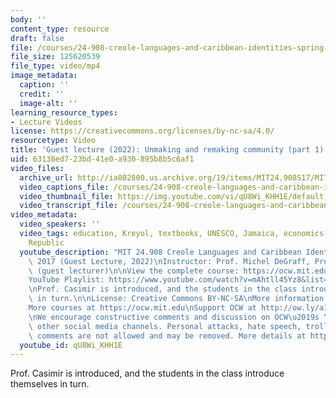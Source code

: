 ```yaml
---
body: ''
content_type: resource
draft: false
file: /courses/24-908-creole-languages-and-caribbean-identities-spring-2017/24908-s22-part-1-version-5_360p_16_9.mp4
file_size: 125620539
file_type: video/mp4
image_metadata:
  caption: ''
  credit: ''
  image-alt: ''
learning_resource_types:
- Lecture Videos
license: https://creativecommons.org/licenses/by-nc-sa/4.0/
resourcetype: Video
title: 'Guest lecture (2022): Unmaking and remaking community (part 1)'
uid: 63138ed7-23bd-41e0-a930-895b8b5c6af1
video_files:
  archive_url: http://ia802800.us.archive.org/19/items/MIT24.908S17/MIT24_908S22_Part_1_300k.mp4
  video_captions_file: /courses/24-908-creole-languages-and-caribbean-identities-spring-2017/15WVVTBTj4VleBSmb2KkDfLMpZ6TG4mlD_transcript.webvtt
  video_thumbnail_file: https://img.youtube.com/vi/qU8Wi_KHH1E/default.jpg
  video_transcript_file: /courses/24-908-creole-languages-and-caribbean-identities-spring-2017/15WVVTBTj4VleBSmb2KkDfLMpZ6TG4mlD_transcript.pdf
video_metadata:
  video_speakers: ''
  video_tags: education, Kreyol, textbooks, UNESCO, Jamaica, economics, Dominican
    Republic
  youtube_description: "MIT 24.908 Creole Languages and Caribbean Identities, Spring\
    \ 2017 (Guest Lecture, 2022)\nInstructor: Prof. Michel DeGraff, Prof. Jean Casimir\
    \ (guest lecturer)\n\nView the complete course: https://ocw.mit.edu/courses/24-908-creole-languages-and-caribbean-identities-spring-2017/\n\
    YouTube Playlist: https://www.youtube.com/watch?v=mAhtll45Yz8&list=PLUl4u3cNGP62-sHzh435NhKGnwOkPYk36\n\
    \nProf. Casimir is introduced, and the students in the class introduce themselves\
    \ in turn.\n\nLicense: Creative Commons BY-NC-SA\nMore information at https://ocw.mit.edu/terms\n\
    More courses at https://ocw.mit.edu\nSupport OCW at http://ow.ly/a1If50zVRlQ\n\
    \nWe encourage constructive comments and discussion on OCW\u2019s YouTube and\
    \ other social media channels. Personal attacks, hate speech, trolling, and inappropriate\
    \ comments are not allowed and may be removed. More details at https://ocw.mit.edu/comments."
  youtube_id: qU8Wi_KHH1E
---
```

Prof. Casimir is introduced, and the students in the class introduce themselves in turn.